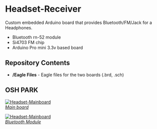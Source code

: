 Headset-Receiver
================

Custom embedded Arduino board that provides Bluetooth/FM/Jack for a Headphones.
* Bluetooth rn-52 module
* Si4703 FM chip
* Arduino Pro mini 3.3v based board

Repository Contents
-------------------
* **/Eagle Files** - Eagle files for the two boards (.brd, .sch)

OSH PARK
--------
[![Headset-Mainboard](http://uploads.oshpark.com/uploads/project/top_image/EPMXIzBB/i.png)  
 *Main board*](http://oshpark.com/shared_projects/1vYQ7i1L)
 
 
[![Headset-Mainboard](http://uploads.oshpark.com/uploads/project/top_image/1vYQ7i1L/i.png)  
 *Bluetooth Module*](http://oshpark.com/shared_projects/EPMXIzBB)
